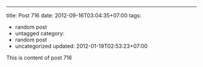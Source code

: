 ---
title: Post 716
date: 2012-09-16T03:04:35+07:00
tags:
  - random post
  - untagged
category:
  - random post
  - uncategorized
updated: 2012-01-19T02:53:23+07:00

This is content of post 716